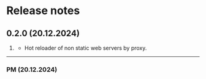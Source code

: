 # Release notes

## 0.2.0 (20.12.2024)
1. [](#features)
	* Hot reloader of non static web servers by proxy.

---
### PM (20.12.2024)
